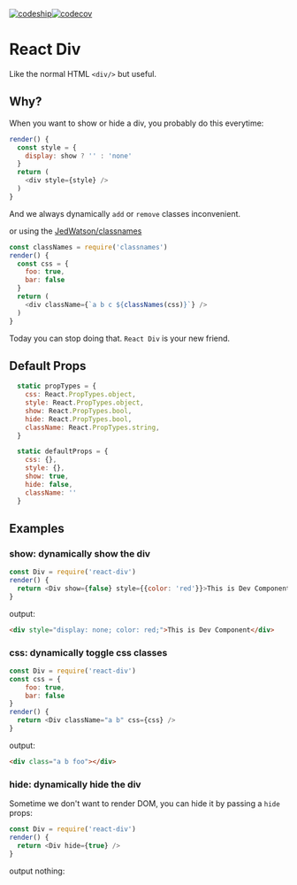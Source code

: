 [![codeship](https://img.shields.io/codeship/81f99f30-e154-0133-bdc7-0625a2f269b3/master.svg)](https://codeship.com/projects/145321)[![codecov](https://img.shields.io/codecov/c/github/rwu823/react-div/master.svg)](https://codecov.io/github/rwu823/react-div)

# React Div

Like the normal HTML `<div/>` but useful.

## Why?

When you want to show or hide a div, you probably do this everytime:

```js
render() {
  const style = {
    display: show ? '' : 'none'
  }
  return (
    <div style={style} />
  )
}
```

And we always dynamically `add` or `remove` classes inconvenient.

or using the [JedWatson/classnames](https://github.com/JedWatson/classnames)

```js
const classNames = require('classnames')
render() {
  const css = {
	foo: true,
	bar: false    
  }
  return (
    <div className={`a b c ${classNames(css)}`} />
  )
}
```

Today you can stop doing that. `React Div` is your new friend.

## Default Props

```js
  static propTypes = {
    css: React.PropTypes.object,
    style: React.PropTypes.object,
    show: React.PropTypes.bool,
    hide: React.PropTypes.bool,
    className: React.PropTypes.string,
  }

  static defaultProps = {
    css: {},
    style: {},
    show: true,
    hide: false,
    className: ''
  }
```

## Examples
### show: dynamically show the div

```js
const Div = require('react-div')
render() {
  return <Div show={false} style={{color: 'red'}}>This is Dev Component</Div>
}
```

output:

```html
<div style="display: none; color: red;">This is Dev Component</div>
```

### css: dynamically toggle css classes

```js
const Div = require('react-div')
const css = {
    foo: true,
    bar: false
}
render() {
  return <Div className="a b" css={css} />
}
```

output:

```html
<div class="a b foo"></div>
```

### hide: dynamically hide the div

Sometime we don't want to render DOM, you can hide it by passing a `hide` props:

```js
const Div = require('react-div')
render() {
  return <Div hide={true} />
}
```

output nothing:

```html

```
